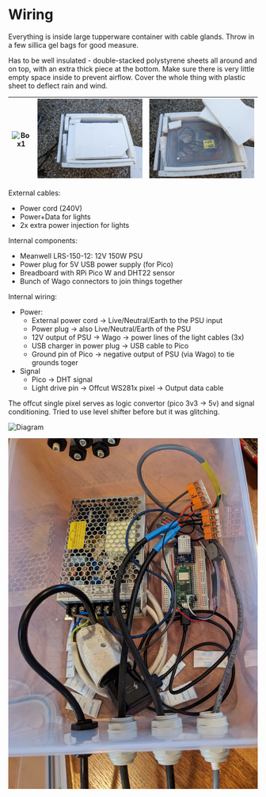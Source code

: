 # Wiring

Everything is inside large tupperware container with cable glands. Throw in a few sillica gel bags for good measure.

Has to be well insulated - double-stacked polystyrene sheets all around and on top, with an extra thick piece at the bottom. Make sure there is very little empty space inside to prevent airflow. Cover the whole thing with plastic sheet to deflect rain and wind.

| ![Box1](../pictures/box1.jpg) | ![Box2](../pictures/box2.jpg) | ![Box3](../pictures/box3.jpg) |
| ----------------------------- | ----------------------------- | ----------------------------- |

External cables:

- Power cord (240V)
- Power+Data for lights
- 2x extra power injection for lights

Internal components:

- Meanwell LRS-150-12: 12V 150W PSU
- Power plug for 5V USB power supply (for Pico)
- Breadboard with RPi Pico W and DHT22 sensor
- Bunch of Wago connectors to join things together

Internal wiring:

- Power:
  - External power cord -> Live/Neutral/Earth to the PSU input
  - Power plug -> also Live/Neutral/Earth of the PSU
  - 12V output of PSU -> Wago -> power lines of the light cables (3x)
  - USB charger in power plug -> USB cable to Pico
  - Ground pin of Pico -> negative output of PSU (via Wago) to tie grounds toger
- Signal
  - Pico -> DHT signal
  - Light drive pin -> Offcut WS281x pixel -> Output data cable

The offcut single pixel serves as logic convertor (pico 3v3 -> 5v) and signal conditioning. Tried to use level shifter before but it was glitching.

![Diagram](../pictures/diagram.svg)

![Box4](../pictures/box4.jpg)
